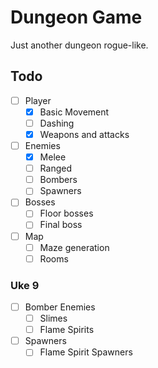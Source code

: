 # Dungeon Game

Just another dungeon rogue-like.

## Todo

- [ ] Player
  - [x] Basic Movement
  - [ ] Dashing
  - [x] Weapons and attacks
- [ ] Enemies
  - [x] Melee
  - [ ] Ranged
  - [ ] Bombers
  - [ ] Spawners
- [ ] Bosses
  - [ ] Floor bosses
  - [ ] Final boss
- [ ] Map
  - [ ] Maze generation
  - [ ] Rooms

### Uke 9

- [ ] Bomber Enemies
  - [ ] Slimes
  - [ ] Flame Spirits
- [ ] Spawners
  - [ ] Flame Spirit Spawners

